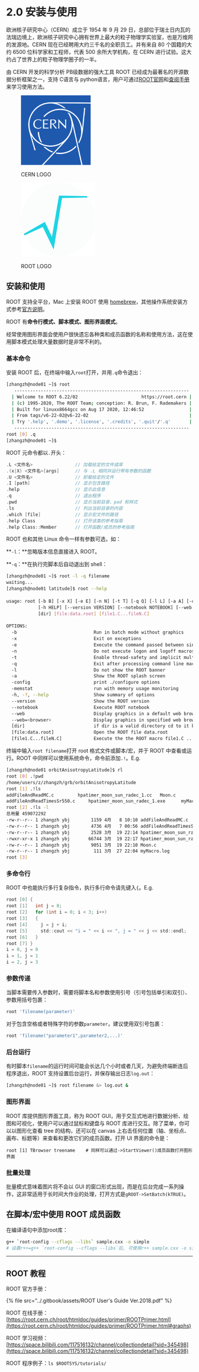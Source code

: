 # 2.0 安装与使用

欧洲核子研究中心（CERN）成立于 1954 年 9 月 29 日，总部位于瑞士日内瓦的法瑞边境上，欧洲核子研究中心拥有世界上最大的粒子物理学实验室，也是万维网的发源地。CERN 现在已经聘用大约三千名的全职员工。并有来自 80 个国籍的大约 6500 位科学家和工程师，代表 500 余所大学机构，在 CERN 进行试验。这大约占了世界上的粒子物理学圈子的一半。

由 CERN 开发的科学分析 PB级数据的强大工具 ROOT 已经成为最著名的开源数据分析框架之一，支持 C语言与 python语言，用户可通过[ROOT官网](https://root.cern.ch)和[查阅手册](2.0-an-zhuang-yu-shi-yong.md#root-jiao-cheng-ji-he)来学习使用方法。

<div align="left" data-full-width="false">

<figure><img src="../.gitbook/assets/CERN_logo.svg.png" alt="" width="188"><figcaption><p>CERN LOGO</p></figcaption></figure>

 

<figure><img src="../.gitbook/assets/ROOT-generic-logo-color-512.svg" alt="" width="200"><figcaption><p>ROOT LOGO</p></figcaption></figure>

</div>



## 安装和使用

ROOT 支持全平台，Mac 上安装 ROOT 使用 [homebrew](../0.-linux-commands/3.-mac-terminal.md#shi-yong-homebrew-an-zhuang-mac-ruan-jian)，其他操作系统安装方式参考[官方说明](https://root.cern/install/#macos-package-managers)。

ROOT 有**命令行模式、脚本模式、图形界面模式**。

经常使用图形界面会使用户很快遗忘各种类和成员函数的名称和使用方法，这在使用脚本模式处理大量数据时是非常不利的。

### 基本命令

安装 ROOT 后，在终端中输入`root`打开，并用`.q`命令退出：

```sh
[zhangzh@node01 ~]$ root
   ------------------------------------------------------------------
  | Welcome to ROOT 6.22/02                        https://root.cern |
  | (c) 1995-2020, The ROOT Team; conception: R. Brun, F. Rademakers |
  | Built for linuxx8664gcc on Aug 17 2020, 12:46:52                 |
  | From tags/v6-22-02@v6-22-02                                      |
  | Try '.help', '.demo', '.license', '.credits', '.quit'/'.q'       |
   ------------------------------------------------------------------
root [0] .q
[zhangzh@node01 ~]$ 
```

ROOT 元命令都以`.`开头：

```c
.L <文件名>                // 加载给定的文件或库
.(x|X) <文件名>[args]      // 与 .L 相同并运行带有参数的函数
.U <文件名>                // 卸载给定的文件
.I [path]                 // 显示包含路径
.help                     // 显示此信息
.q                        // 退出程序
.pwd                      // 显示当前目录、pad 和样式
.ls                       // 列出当前目录的内容
.which [file]             // 显示宏文件的路径
.help Class               // 打开该类的参考指南
.help Class::Member       // 打开函数/成员的参考指南
```

ROOT 也和其他 Linux 命令一样有参数可选，如：

**`-l`：**忽略版本信息直接进入 ROOT。

**`-q`：**在执行完脚本后自动退出到 shell：

```bash
[zhangzh@node01 ~]$ root -l -q filename
waiting...
[zhangzh@node01 latitude]$ root --help

usage: root [-b B] [-x X] [-e E] [-n N] [-t T] [-q Q] [-l L] [-a A] [-config CONFIG] [-memstat MEMSTAT]
            [-h HELP] [--version VERSION] [--notebook NOTEBOOK] [--web WEB] [--web=<browser> WEB=<BROWSER>]
            [dir] [file:data.root] [file1.C...fileN.C]

OPTIONS:
  -b                             Run in batch mode without graphics
  -x                             Exit on exceptions
  -e                             Execute the command passed between single quotes
  -n                             Do not execute logon and logoff macros as specified in .rootrc
  -t                             Enable thread-safety and implicit multi-threading (IMT)
  -q                             Exit after processing command line macro files
  -l                             Do not show the ROOT banner
  -a                             Show the ROOT splash screen
  -config                        print ./configure options
  -memstat                       run with memory usage monitoring
  -h, -?, --help                 Show summary of options
  --version                      Show the ROOT version
  --notebook                     Execute ROOT notebook
  --web                          Display graphics in a default web browser
  --web=<browser>                Display graphics in specified web browser
  [dir]                          if dir is a valid directory cd to it before executing
  [file:data.root]               Open the ROOT file data.root
  [file1.C...fileN.C]            Execute the the ROOT macro file1.C ... fileN.C
```

终端中输入`root filename`打开 root 格式文件或脚本/宏，并于 ROOT 中查看或运行。ROOT 中同样可以使用系统命令，命令前添加`.!`。E.g.

```bash
[zhangzh@node01 orbitAnisotropyLatitude]$ rl
root [0] .!pwd
/home/users/z/zhangzh/grb/orbitAnisotropyLatitude
root [1] .!ls
addFileAndReadMC.c	       hpatimer_moon_sun_radec_1.cc	  Moon.c
addFileAndReadTimesSr550.c     hpatimer_moon_sun_radec_1.exe	  myMacro.log
root [2] .!ls -l
总用量 459072292
-rw-r--r-- 1 zhangzh ybj        1159 4月   8 10:10 addFileAndReadMC.c
-rw-r--r-- 1 zhangzh ybj        4736 4月   7 00:56 addFileAndReadTimesSr550.c
-rw-r--r-- 1 zhangzh ybj        2528 3月  19 22:14 hpatimer_moon_sun_radec_1.cc
-rwxr-xr-x 1 zhangzh ybj       66744 3月  19 22:17 hpatimer_moon_sun_radec_1.exe
-rw-r--r-- 1 zhangzh ybj        9051 3月  19 22:10 Moon.c
-rw-r--r-- 1 zhangzh ybj         111 3月  27 22:04 myMacro.log
root [3]
```

### 多命令行

ROOT 中也能执行多行复杂指令，执行多行命令请先键入`{`。E.g.

```c
root [0] {
root [1]   int j = 0;
root [2]   for (int i = 0; i < 3; i++)
root [3]   {
root [4]     j = j + i;
root [5]     std::cout << "i = " << i << ", j = " << j << std::endl;
root [6]   }
root [7] }
i = 0, j = 0
i = 1, j = 1
i = 2, j = 3
```

### 参数传递

当脚本需要传入参数时，需要将脚本名和参数使用引号（引号包括单引和双引）、参数用括号包裹：

```bash
root 'filename(parameter)'
```

对于包含空格或者特殊字符的参数`parameter`，建议使用双引号包裹：

```bash
root 'filename("parameter1",parameter2,...)'
```

### 后台运行

有时脚本`filename`的运行时间可能会长达几个小时或者几天，为避免终端断连后程序退出，ROOT 支持设置后台运行，并保存输出日志`log.out`：

```bash
[zhangzh@node01 ~]$ root filename &> log.out &
```

### 图形界面

ROOT 库提供图形界面工具，称为 ROOT GUI，用于交互式地进行数据分析、绘图和可视化，使用户可以通过鼠标和键盘与 ROOT 库进行交互。除了菜单，你可以以图形化查看 tree 的结构，还可以在 canvas 上右击任何位置（轴、坐标点、画布、标题等）来查看和更改它们的成员函数。打开 UI 界面的命令是：

```shell
root [1] TBrowser treename    # 同样可以通过->StartViewer()成员函数打开图形界面 
```

### 批量处理

批量模式意味着图片将不会以 GUI 的窗口形式出现，而是在后台完成一系列操作，这非常适用于长时间大作业的处理，打开方式是`gROOT->SetBatch(kTRUE)`。



## 在脚本/宏中使用 ROOT 成员函数

在编译语句中添加root库：

```bash
g++ `root-config --cflags --libs` sample.cxx -o simple
# 设置r++=g++ `root-config --cflags --libs`后, 可使用r++ sample.cxx -o simple
```







***

## ROOT 教程

ROOT 官方手册：

{% file src="../.gitbook/assets/ROOT User's Guide Ver.2018.pdf" %}

ROOT 在线手册：[https://root.cern.ch/root/htmldoc/guides/primer/ROOTPrimer.html](https://root.cern.ch/root/htmldoc/guides/primer/ROOTPrimer.html#graphs)

ROOT 学习视频：[https://space.bilibili.com/117516132/channel/collectiondetail?sid=345498](https://space.bilibili.com/117516132/channel/collectiondetail?sid=345498)

ROOT 程序例子：`ls $ROOTSYS/tutorials/`





